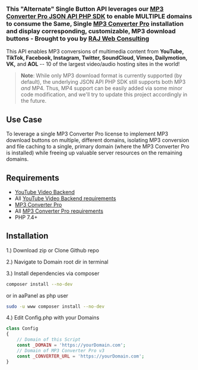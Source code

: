 ### This "Alternate" Single Button API leverages our [MP3 Converter Pro JSON API PHP SDK](https://github.com/rajwebconsulting/mp3-converter-pro-json-api-php-sdk) to enable MULTIPLE domains to consume the Same, Single [MP3 Converter Pro](https://demo.apiyoutu.be) installation and display corresponding, customizable, MP3 download buttons - Brought to you by [RAJ Web Consulting](https://rajwebconsulting.com)

This API enables MP3 conversions of multimedia content from **YouTube, TikTok, Facebook, Instagram, Twitter, SoundCloud, Vimeo, Dailymotion, VK,** and **AOL** -- 10 of the largest video/audio hosting sites in the world!

> **Note**: While only MP3 download format is currently supported (by default), the underlying JSON API PHP SDK still supports both MP3 _and_ MP4. Thus, MP4 support can be easily added via some minor code modification, and we'll try to update this project accordingly in the future. 

## Use Case

To leverage a single MP3 Converter Pro license to implement MP3 download buttons on multiple, different domains, isolating MP3 conversion and file caching to a single, primary domain (where the MP3 Converter Pro is installed) while freeing up valuable server resources on the remaining domains. 

## Requirements

- [YouTube Video Backend](https://shop.rajwebconsulting.com/store/converter-scripts)
 - All [YouTube Video Backend requirements](https://shop.rajwebconsulting.com/knowledgebase/30/How-To-install-YouTube-Video-Backend-on-aaPanel-recommended.html)
- [MP3 Converter Pro](https://shop.rajwebconsulting.com/store/converter-scripts)
 - All [MP3 Converter Pro requirements](https://shop.rajwebconsulting.com/knowledgebase/41/How-To-install-MP3-Converter-Pro-Update-v3.0.5-beta5-on-aaPanel-recommended.html)
- PHP 7.4+

## Installation

1.) Download zip or Clone Github repo 

2.) Navigate to Domain root dir in terminal

3.) Install dependencies via composer

```bash
composer install --no-dev
```

or in aaPanel as php user
```bash
sudo -u www composer install --no-dev
```

4.) Edit Config.php with your Domains

```php
class Config
{
    // Domain of this Script
    const _DOMAIN = 'https://yourDomain.com';
    // Domain of MP3 Converter Pro v3
    const _CONVERTER_URL = 'https://yourDomain.com';
}
```
